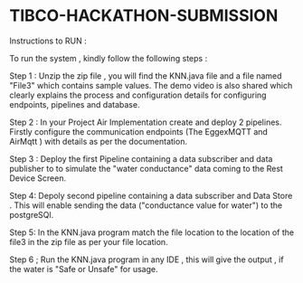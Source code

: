 # TIBCO-HACKATHON-SUBMISSION

Instructions to RUN :

To run the system , kindly follow the following steps :

Step 1 : Unzip the zip file , you will find the KNN.java file and a file named "File3" which contains sample values. The demo video is also shared which clearly explains the process and configuration details for configuring endpoints, pipelines and database.

Step 2 : In your Project Air Implementation create and deploy 2 pipelines.  Firstly configure the communication endpoints (The EggexMQTT and AirMqtt ) with details as per the documentation.

Step 3 : Deploy the first Pipeline containing a data subscriber and data publisher to to simulate the "water conductance" data coming to the Rest Device Screen.

Step 4: Depoly second pipeline containing a data subscriber and Data Store . This will enable sending the data ("conductance value for water") to the postgreSQl.

Step 5: In the KNN.java program match the file location to the location of the file3 in the zip file as per your file location.

Step 6 ; Run the KNN.java program in any IDE , this will give the output , if the water is "Safe or Unsafe" for usage.
